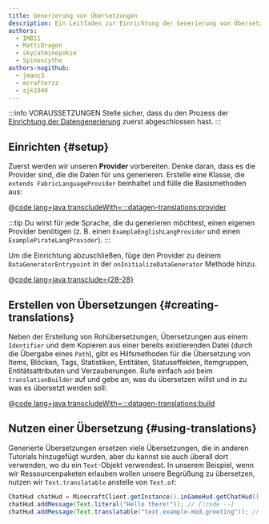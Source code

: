 ```yaml
---
title: Generierung von Übersetzungen
description: Ein Leitfaden zur Einrichtung der Generierung von Übersetzungen mit dem Datengenerator.
authors:
  - IMB11
  - MattiDragon
  - skycatminepokie
  - Spinoscythe
authors-nogithub:
  - jmanc3
  - mcrafterzz
  - sjk1949
---
```


:::info VORAUSSETZUNGEN
Stelle sicher, dass du den Prozess der [Einrichtung der Datengenerierung](./setup) zuerst abgeschlossen hast.
:::

## Einrichten {#setup}

Zuerst werden wir unseren **Provider** vorbereiten. Denke daran, dass es die Provider sind, die die Daten für uns generieren. Erstelle eine Klasse, die `extends FabricLanguageProvider` beinhaltet und fülle die Basismethoden aus:

@[code lang=java transcludeWith=:::datagen-translations:provider](@/reference/latest/src/client/java/com/example/docs/datagen/ExampleModEnglishLangProvider.java)

:::tip
Du wirst für jede Sprache, die du generieren möchtest, einen eigenen Provider benötigen (z. B. einen `ExampleEnglishLangProvider` und einen `ExamplePirateLangProvider`).
:::

Um die Einrichtung abzuschließen, füge den Provider zu deinem `DataGeneratorEntrypoint` in der `onInitializeDataGenerator` Methode hinzu.

@[code lang=java transclude={28-28}](@/reference/latest/src/client/java/com/example/docs/datagen/ExampleModDataGenerator.java)

## Erstellen von Übersetzungen {#creating-translations}

Neben der Erstellung von Rohübersetzungen, Übersetzungen aus einem `Identifier` und dem Kopieren aus einer bereits existierenden Datei (durch die Übergabe eines `Path`), gibt es Hilfsmethoden für die Übersetzung von Items, Blöcken, Tags, Statistiken, Entitäten, Statuseffekten, Itemgruppen, Entitätsattributen und Verzauberungen. Rufe einfach `add` beim `translationBuilder` auf und gebe an, was du übersetzen willst und in zu was es übersetzt werden soll:

@[code lang=java transcludeWith=:::datagen-translations:build](@/reference/latest/src/client/java/com/example/docs/datagen/ExampleModEnglishLangProvider.java)

## Nutzen einer Übersetzung {#using-translations}

Generierte Übersetzungen ersetzen viele Übersetzungen, die in anderen Tutorials hinzugefügt wurden, aber du kannst sie auch überall dort verwenden, wo du ein `Text`-Objekt verwendest. In unserem Beispiel, wenn wir Ressourcenpaketen erlauben wollen unsere Begrüßung zu übersetzen, nutzen wir `Text.translatable` anstelle von `Text.of`:

```java
ChatHud chatHud = MinecraftClient.getInstance().inGameHud.getChatHud();
chatHud.addMessage(Text.literal("Hello there!")); // [!code --]
chatHud.addMessage(Text.translatable("text.example-mod.greeting")); // [!code ++]
```
